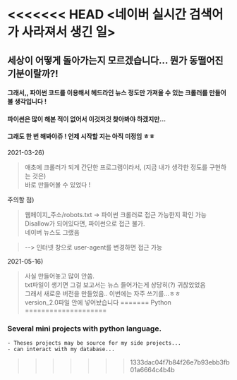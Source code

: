 <<<<<<< HEAD
<네이버 실시간 검색어가 사라져서 생긴 일>
======================================================
세상이 어떻게 돌아가는지 모르겠습니다...
뭔가 동떨어진 기분이랄까?!
-------------------------------------------------------

#### 그래서,, 파이썬 코드를 이용해서 헤드라인 뉴스 정도만 가져올 수 있는 크롤러를 만들어 볼 생각입니다 !  
#### 파이썬은 많이 해본 적이 없어서 이것저것 찾아봐야 하겠지만...  
#### 그래도 한 번 해봐야쥬 ! 언제 시작할 지는 아직 미정임 ㅎㅎ  


2021-03-26)
>애초에 크롤러가 되게 간단한 프로그램이라서, (지금 내가 생각한 정도를 구현하는 것은)  
바로 만들어볼 수 있었다 !

주의할 점)
> 웹페이지_주소/robots.txt -> 파이썬 크롤러로 접근 가능한지 확인 가능  
Disallow가 되어있다면, 파이썬으로 접근 불가.  
네이버 뉴스도 그랬음

> --> 인터넷 창으로 user-agent를 변경하면 접근 가능

2021-05-16)  
>사실 만들어놓고 많이 안씀.  
>txt파일이 생기면 그걸 보고서는 뉴스 들어가는게 상당히(?) 귀찮았었음  
>그래서 새로운 버전을 만들었음.. 이번에는 자주 쓰기를...ㅎㅎ  
>version_2.0파일 안에 넣어놨습니다
=======
  Python  
  ====================  
    
  ### Several mini projects with python language.  
    - Theses projects may be source for my side projects...  
    - can interact with my database...
>>>>>>> 1333dac04f7b84f26e7b93ebb3fb01a6664c4b4b
